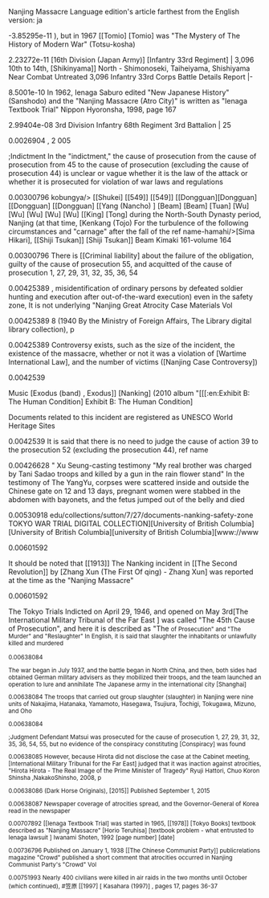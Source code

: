 Nanjing Massacre
Language edition's article farthest from the English version:  ja

-3.85295e-11
), but in 1967 [[Tomio] [Tomio] was "The Mystery of The History of Modern War" (Totsu-kosha)

2.23272e-11
 [16th Division (Japan Army)] [Infantry 33rd Regiment]
| 3,096<br />10th to 14th, [Shikinyama]] North - Shimonoseki, Taiheiyama, Shishiyama Near Combat Untreated 3,096 Infantry 33rd Corps Battle Details Report 
|-


8.5001e-10
 In 1962, Ienaga Saburo edited "New Japanese History" (Sanshodo) and the <ref> "Nanjing Massacre (Atro City)" is written as "Ienaga Textbook Trial" Nippon Hyoronsha, 1998,</ref> page 167

2.99404e-08
 3rd Division Infantry 68th Regiment 3rd Battalion
| 25 

0.0026904
, 2 </ref>005

;Indictment
In the "indictment," the cause of prosecution from the cause of prosecution from 45 to the cause of prosecution (excluding the cause of prosecution 44) is unclear or vague whether it is the law of the attack or whether it is prosecuted for violation of war laws and regulations

0.00300796
kobungya/>
[[Shukei] [[549]] [[549]] [[Dongguan][Dongguan] [[Dongguan] [[Dongguan] [[Yang (Nancho) ] [Beam] [Beam] [Tuan] [Wu] [Wu] [Wu] [Wu] [Wu] [[King] [Tong] during the North-South Dynasty period, Nanjing (at that time, [Kenkang (Tojo) For the turbulence of the following circumstances and "carnage" after the fall of the ref name-hamahi/><ref>[Sima Hikari], [[Shiji Tsukan]] [Shiji Tsukan]] Beam Kimaki 161-volume 164

0.00300796
 There is [[Criminal liability] about the failure of the obligation, guilty of the cause of prosecution 55, and acquitted of the cause of prosecution 1, 27, 29, 31, 32, 35, 36, 54

0.00425389
, misidentification of ordinary persons by defeated soldier hunting and execution after out-of-the-ward execution) even in the safety zone, It is<ref> not underlying "Nanjing Great Atrocity Case Materials Vol

0.00425389
 8 (1940 By the Ministry of Foreign Affairs, The Library digital library collection), p

0.00425389
 Controversy exists, such as the size of the incident, the existence of the massacre, whether or not it was a violation of [Wartime International Law], and the number of victims ([Nanjing Case Controversy])

0.0042539


Music
[Exodus (band) , Exodus]] [Nanking] (2010 album "[[[:en:Exhibit B: The Human Condition] Exhibit B: The Human Condition]

Documents related to this incident are registered as UNESCO World Heritage Sites

0.0042539
 It is said that there is no need to judge the cause of action 39 to the prosecution 52 (excluding the prosecution 44), ref name

0.00426628
"
Xu Seung-casting testimony "My real brother was charged by Tani Sadao troops and killed by a gun in the rain flower stand"
In the testimony of The YangYu, corpses were scattered inside and outside the Chinese gate on 12 and 13 days, pregnant women were stabbed in the abdomen with bayonets, and the fetus jumped out of the belly and died

0.00530918
edu/collections/sutton/7/27/documents-nanking-safety-zone TOKYO WAR TRIAL DIGITAL COLLECTION][University of British Columbia][University of British Columbia][university of British Columbia][www://www

0.00601592


It should be noted that [[1913]] The Nanking incident in [[The Second Revolution]] by [Zhang Xun (The First Of qing) - Zhang Xun] was reported at the time as the "Nanjing Massacre" 

0.00601592


The Tokyo Trials
Indicted on April 29, 1946, and opened on May 3rd[The International Military Tribunal of the Far East ] was called "The 45th Cause of Prosecution", and here </small> it is described as "The <small> of Prosecution" and "The Murder" and "Reslaughter" In English, it is said that slaughter the inhabitants or unlawfully killed and murdered

0.00638084

The war began in July 1937, and the battle began in North China, and then, both sides had obtained German military advisers as they mobilized their troops, and the team launched an operation to lure and annihilate The Japanese army in the international city [Shanghai]

0.00638084
 The troops that carried out group slaughter (slaughter) in Nanjing were nine units of Nakajima, Hatanaka, Yamamoto, Hasegawa, Tsujiura, Tochigi, Tokugawa, Mizuno, and Oho

0.00638084


;Judgment
Defendant Matsui was prosecuted for the cause of prosecution 1, 27, 29, 31, 32, 35, 36, 54, 55, but no evidence of the conspiracy constituting [Conspiracy] was found

0.00638085
 However, because Hirota did not disclose the case at the Cabinet meeting, [International Military Tribunal for the Far East] judge<ref>d that it was inaction against atrocities, "Hirota Hirota - The Real Image of the Prime Minister of Tragedy" Ryuji Hattori, Chuo Koron Shinsha ,NakakoShinsho, 2008, p

0.00638086
 (Dark Horse Originals), [2015]] Published September 1, 2015

0.00638087
 Newspaper coverage of atrocities spread, and the Governor-General of Korea read in the newspaper

0.00707892
 [[Ienaga Textbook Trial] was started in 1965, [[1978]] [Tokyo Books] textbook describe<ref>d as "Nanjing Massacre" [Horio Teruhisa] [textbook problem - what entrusted to Ienaga lawsuit ] Iwanami Shoten, 1992 [page number] [date] </ref>

0.00736796
 Published on January 1, 1938 [[The Chinese Communist Party]] publicrelations magazine "Crowd" published a short comment that atrocities occurred in Nanjing<ref> Communist Party's "Crowd" Vol

0.00751993
 Nearly 400 civilians<ref> were killed in air raids in the two months until October (which continued), #笠原 [[1997] [ Kasahara (1997)] , pages 17, pages 36-37 </ref>

